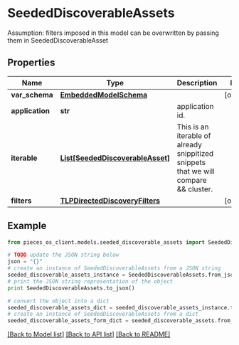# SeededDiscoverableAssets

Assumption: filters imposed in this model can be overwritten by passing them in SeededDiscoverableAsset

## Properties

Name | Type | Description | Notes
------------ | ------------- | ------------- | -------------
**var_schema** | [**EmbeddedModelSchema**](EmbeddedModelSchema.md) |  | [optional] 
**application** | **str** | application id. | 
**iterable** | [**List[SeededDiscoverableAsset]**](SeededDiscoverableAsset.md) | This is an iterable of already snippitized snippets that we will compare &amp;&amp; cluster. | 
**filters** | [**TLPDirectedDiscoveryFilters**](TLPDirectedDiscoveryFilters.md) |  | [optional] 

## Example

```python
from pieces_os_client.models.seeded_discoverable_assets import SeededDiscoverableAssets

# TODO update the JSON string below
json = "{}"
# create an instance of SeededDiscoverableAssets from a JSON string
seeded_discoverable_assets_instance = SeededDiscoverableAssets.from_json(json)
# print the JSON string representation of the object
print SeededDiscoverableAssets.to_json()

# convert the object into a dict
seeded_discoverable_assets_dict = seeded_discoverable_assets_instance.to_dict()
# create an instance of SeededDiscoverableAssets from a dict
seeded_discoverable_assets_form_dict = seeded_discoverable_assets.from_dict(seeded_discoverable_assets_dict)
```
[[Back to Model list]](../README.md#documentation-for-models) [[Back to API list]](../README.md#documentation-for-api-endpoints) [[Back to README]](../README.md)


